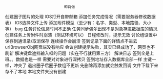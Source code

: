                                即将做
创建圈子图片的处理
IOS打开自带邮箱
添加任务完成情况（需要服务器修改数据表）
IOS选择文件上传 添加附件模型（至少有：名字、类型、本地路径、大小等）
                                bug
任务讨论信息时间不正确
任务同步偶尔出现不是对象存进数据库的情况
创建任务上传附件时崩溃（测试环境可以）
日程修改时，提示无效
讨论组设置中保存到通讯录/取消保存 连续操作会崩溃
签到记录下面的详情点不进去 urlBrowserObj网页端没有响应
会议创建提示失败，其实已经成功了，网页也不刷新
解决键盘遮挡输入框的问题（实在不行就用第三方）
                               解决日志
签到全是上班。。数据也是一样                    需要对对象进行深拷贝
签到地址存入数据库全部一样                      主键一样，冲突了
退出圈子后圈子数组不更新                        先删除再添加就会触发回调
文件下载下来存不了本地                          本地文件夹没有创建
